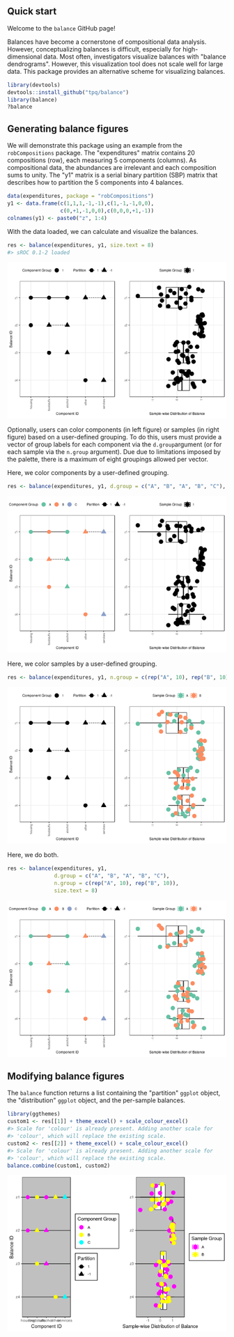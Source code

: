 
<!-- README.md is generated from README.Rmd. Please edit that file -->
Quick start
-----------

Welcome to the `balance` GitHub page!

Balances have become a cornerstone of compositional data analysis. However, conceptualizing balances is difficult, especially for high-dimensional data. Most often, investigators visualize balances with "balance dendrograms". However, this visualization tool does not scale well for large data. This package provides an alternative scheme for visualizing balances.

``` r
library(devtools)
devtools::install_github("tpq/balance")
library(balance)
?balance
```

Generating balance figures
--------------------------

We will demonstrate this package using an example from the `robCompositions` package. The "expenditures" matrix contains 20 compositions (row), each measuring 5 components (columns). As compositional data, the abundances are irrelevant and each composition sums to unity. The "y1" matrix is a serial binary partition (SBP) matrix that describes how to partition the 5 components into 4 balances.

``` r
data(expenditures, package = "robCompositions")
y1 <- data.frame(c(1,1,1,-1,-1),c(1,-1,-1,0,0),
                 c(0,+1,-1,0,0),c(0,0,0,+1,-1))
colnames(y1) <- paste0("z", 1:4)
```

With the data loaded, we can calculate and visualize the balances.

``` r
res <- balance(expenditures, y1, size.text = 8)
#> sROC 0.1-2 loaded
```

![](README-unnamed-chunk-4-1.png)

Optionally, users can color components (in left figure) or samples (in right figure) based on a user-defined grouping. To do this, users must provide a vector of group labels for each component via the `d.group`argument (or for each sample via the `n.group` argument). Due due to limitations imposed by the palette, there is a maximum of eight groupings allowed per vector.

Here, we color components by a user-defined grouping.

``` r
res <- balance(expenditures, y1, d.group = c("A", "B", "A", "B", "C"), size.text = 8)
```

![](README-unnamed-chunk-5-1.png)

Here, we color samples by a user-defined grouping.

``` r
res <- balance(expenditures, y1, n.group = c(rep("A", 10), rep("B", 10)), size.text = 8)
```

![](README-unnamed-chunk-6-1.png)

Here, we do both.

``` r
res <- balance(expenditures, y1,
               d.group = c("A", "B", "A", "B", "C"),
               n.group = c(rep("A", 10), rep("B", 10)),
               size.text = 8)
```

![](README-unnamed-chunk-7-1.png)

Modifying balance figures
-------------------------

The `balance` function returns a list containing the "partition" `ggplot` object, the "distribution" `ggplot` object, and the per-sample balances.

``` r
library(ggthemes)
custom1 <- res[[1]] + theme_excel() + scale_colour_excel()
#> Scale for 'colour' is already present. Adding another scale for
#> 'colour', which will replace the existing scale.
custom2 <- res[[2]] + theme_excel() + scale_colour_excel()
#> Scale for 'colour' is already present. Adding another scale for
#> 'colour', which will replace the existing scale.
balance.combine(custom1, custom2)
```

![](README-unnamed-chunk-8-1.png)
